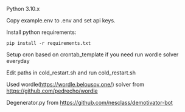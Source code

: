 Python 3.10.x

Copy example.env to .env and set api keys.

Install python requirements:

```
pip install -r requirements.txt
```

Setup cron based on crontab_template if you need run wordle solver everyday

Edit paths in cold_restart.sh and run cold_restart.sh

Used wordle(https://wordle.belousov.one/) solver from https://github.com/pedrecho/wordle

Degenerator.py from https://github.com/nesclass/demotivator-bot

